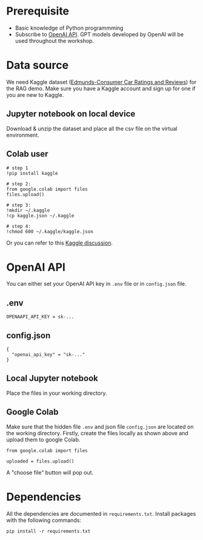 # Prerequisite
- Basic knowledge of Python programmming
- Subscribe to [OpenAI API](https://platform.openai.com/docs/api-reference/introduction). GPT models developed by OpenAI will be used throughout the workshop.

# Data source
We need Kaggle dataset ([Edmunds-Consumer Car Ratings and Reviews](https://www.kaggle.com/datasets/ankkur13/edmundsconsumer-car-ratings-and-reviews)) for the RAG demo. Make sure you have a Kaggle account and sign up for one if you are new to Kaggle.

## Jupyter notebook on local device
Download & unzip the dataset and place all the csv file on the virtual environment.

## Colab user
```
# step 1
!pip install kaggle

# step 2:
from google.colab import files
files.upload()

# step 3:
!mkdir ~/.kaggle
!cp kaggle.json ~/.kaggle

# step 4:
!chmod 600 ~/.kaggle/kaggle.json
```
Or you can refer to this [Kaggle discussion](https://www.kaggle.com/discussions/general/74235).

# OpenAI API
You can either set your OpenAI API key in `.env` file or in `config.json` file.
## .env
```
OPENAAPI_API_KEY = sk-...
```
## config.json
```
{
  "openai_api_key" = "sk-..."
}
```

## Local Jupyter notebook
Place the files in your working directory.

## Google Colab
Make sure that the hidden file `.env` and json file `config.json` are located on the working directory. Firstly, create the files locally as shown above and upload them to google Colab.
```
from google.colab import files

uploaded = files.upload()
```
A "choose file" button will pop out.

# Dependencies
All the dependencies are documented in `requirements.txt`. Install packages with the following commands:
```
pip install -r requirements.txt
```

